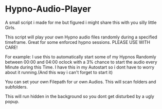 # Hypno-Audio-Player
A small script i made for me but figured i might share this with you silly little Girls.

This script will play your own Hypno audio files randomly during a specified timeframe.
Great for some enforced hypno sessions.
PLEASE USE WITH CARE!

For example:
I use this to automatically start some of my Hypnos Randomly between 00:00 and 04:00 oclock with a 3% chance to start the audio every Minute during this Time.
I have this in my Autostart so i dont have to worry about it running.(And this way i can't forget to start it)

You can set your own Filepath for ur own Audios. This will scan folders and subfolders.

This will run hidden in the background so you dont get disturbed by a ugly popup.


